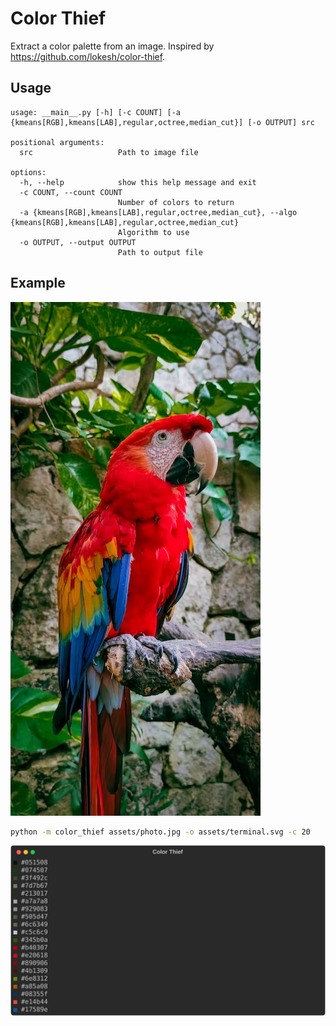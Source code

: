 # Color Thief

Extract a color palette from an image. Inspired by <https://github.com/lokesh/color-thief>.

## Usage

```text
usage: __main__.py [-h] [-c COUNT] [-a {kmeans[RGB],kmeans[LAB],regular,octree,median_cut}] [-o OUTPUT] src

positional arguments:
  src                   Path to image file

options:
  -h, --help            show this help message and exit
  -c COUNT, --count COUNT
                        Number of colors to return
  -a {kmeans[RGB],kmeans[LAB],regular,octree,median_cut}, --algo {kmeans[RGB],kmeans[LAB],regular,octree,median_cut}
                        Algorithm to use
  -o OUTPUT, --output OUTPUT
                        Path to output file
```

## Example

![Photo](assets/photo.jpg)

```bash
python -m color_thief assets/photo.jpg -o assets/terminal.svg -c 20
```

![Example](assets/terminal.svg)
